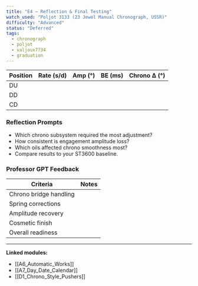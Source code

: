 ```yaml
---
title: "E4 – Reflection & Final Testing"
watch_used: "Poljot 3133 (23 Jewel Manual Chronograph, USSR)"
difficulty: "Advanced"
status: "Deferred"
tags:
  - chronograph
  - poljot
  - valjoux7734
  - graduation
---
```


| Position | Rate (s/d) | Amp (°) | BE (ms) | Chrono Δ (°) |
|-----------|-------------|---------|---------|---------------|
| DU | | | | |
| DD | | | | |
| CD | | | | |

### Reflection Prompts
- Which chrono subsystem required the most adjustment?  
- How consistent is engagement amplitude loss?  
- Which oils affected chrono smoothness most?  
- Compare results to your ST3600 baseline.

### Professor GPT Feedback
| Criteria | Notes |
|-----------|-------|
| Chrono bridge handling | |
| Spring corrections | |
| Amplitude recovery | |
| Cosmetic finish | |
| Overall readiness | |

---

**Linked modules:**  
- [[A6_Automatic_Works]]  
- [[A7_Day_Date_Calendar]]  
- [[D1_Chrono_Style_Pushers]]  
